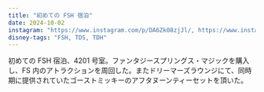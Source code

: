 ```yaml
---
title: "初めての FSH 宿泊"
date: 2024-10-02
instagram: "https://www.instagram.com/p/DA6Zk08zjJl/, https://www.instagram.com/p/DA6frRdTtJD/"
disney-tags: "FSH, TDS, TDH"
---
```


初めての FSH 宿泊、4201 号室。ファンタジースプリングス・マジックを購入し、FS 内のアトラクションを周回した。またドリーマーズラウンジにて、同時期に提供されていたゴーストミッキーのアフタヌーンティーセットを頂いた。